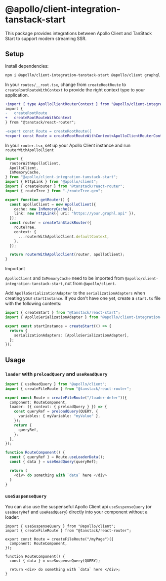 # @apollo/client-integration-tanstack-start

This package provides integrations between Apollo Client and TanStack Start to support modern streaming SSR.

## Setup

Install dependencies:

```sh
npm i @apollo/client-integration-tanstack-start @apollo/client graphql
```

In your `routes/__root.tsx`, change from `createRootRoute` to `createRootRouteWithContext` to provide the right context type to your application.

```diff
+import { type ApolloClientRouterContext } from "@apollo/client-integration-tanstack-start";
import {
-   createRootRoute
+   createRootRouteWithContext
} from "@tanstack/react-router";

-export const Route = createRootRoute({
+export const Route = createRootRouteWithContext<ApolloClientRouterContext>()({
```

In your `router.tsx`, set up your Apollo Client instance and run `routerWithApolloClient`

```ts
import {
  routerWithApolloClient,
  ApolloClient,
  InMemoryCache,
} from "@apollo/client-integration-tanstack-start";
import { HttpLink } from "@apollo/client";
import { createRouter } from "@tanstack/react-router";
import { routeTree } from "./routeTree.gen";

export function getRouter() {
  const apolloClient = new ApolloClient({
    cache: new InMemoryCache(),
    link: new HttpLink({ uri: "https://your.graphl.api" }),
  });
  const router = createTanStackRouter({
    routeTree,
    context: {
      ...routerWithApolloClient.defaultContext,
    },
  });

  return routerWithApolloClient(router, apolloClient);
}
```

> [!IMPORTANT]  
> `ApolloClient` and `InMemoryCache` need to be imported from `@apollo/client-integration-tanstack-start`, not from `@apollo/client`.

Add `ApolloSerializationAdapter` to the `serializationAdapters` when creating your `startInstance`.
If you don't have one yet, create a `start.ts` file with the following contents:

```ts
import { createStart } from "@tanstack/react-start";
import { ApolloSerializationAdapter } from "@apollo/client-integration-tanstack-start";

export const startInstance = createStart(() => {
  return {
    serializationAdapters: [ApolloSerializationAdapter],
  };
});
```

## Usage

### `loader` with `preloadQuery` and `useReadQuery`

```ts
import { useReadQuery } from "@apollo/client";
import { createFileRoute } from "@tanstack/react-router";

export const Route = createFileRoute("/loader-defer")({
  component: RouteComponent,
  loader: ({ context: { preloadQuery } }) => {
    const queryRef = preloadQuery(QUERY, {
      variables: { myVariable: "myValue" },
    });
    return {
      queryRef,
    };
  },
});

function RouteComponent() {
  const { queryRef } = Route.useLoaderData();
  const { data } = useReadQuery(queryRef);

  return (
    <div> do something with `data` here </div>
  )
}
```

### `useSuspenseQuery`

You can also use the suspenseful Apollo Client api `useSuspenseQuery` (or `useQueryRef` and `useReadQuery`) directly into your component without a loader:

```tsx
import { useSuspenseQuery } from "@apollo/client";
import { createFileRoute } from "@tanstack/react-router";

export const Route = createFileRoute("/myPage")({
  component: RouteComponent,
});

function RouteComponent() {
  const { data } = useSuspenseQuery(QUERY);

  return <div> do something with `data` here </div>;
}
```

